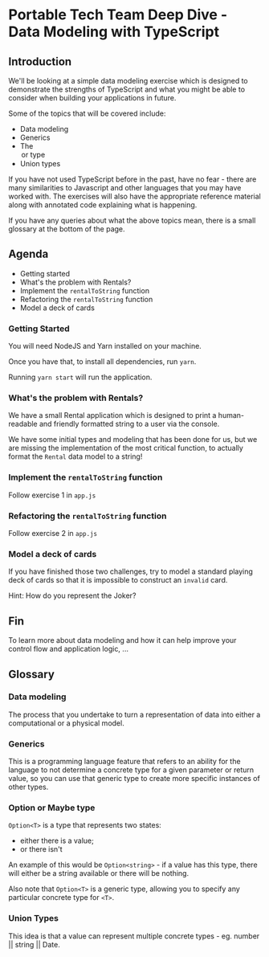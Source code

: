 # Portable Tech Team Deep Dive - Data Modeling with TypeScript

## Introduction

We'll be looking at a simple data modeling exercise which is
designed to demonstrate the strengths of TypeScript and what you
might be able to consider when building your applications in
future.

Some of the topics that will be covered include:
* Data modeling
* Generics
* The <Option> or <Maybe> type
* Union types

If you have not used TypeScript before in the past, have no fear -
there are many similarities to Javascript and other languages that
you may have worked with. The exercises will also have the
appropriate reference material along with annotated code
explaining what is happening.

If you have any queries about what the above topics mean, there is a
small glossary at the bottom of the page.

## Agenda

* Getting started
* What's the problem with Rentals?
* Implement the `rentalToString` function
* Refactoring the `rentalToString` function
* Model a deck of cards

### Getting Started

You will need NodeJS and Yarn installed on your machine.

Once you have that, to install all dependencies, run `yarn`.

Running `yarn start` will run the application.

### What's the problem with Rentals?

We have a small Rental application which is designed to print a
human-readable and friendly formatted string to a user via the console.

We have some initial types and modeling that has been done for us, but
we are missing the implementation of the most critical function, to
actually format the `Rental` data model to a string!


### Implement the `rentalToString` function

Follow exercise 1 in `app.js`


### Refactoring the `rentalToString` function

Follow exercise 2 in `app.js`

### Model a deck of cards

If you have finished those two challenges, try to model a standard
playing deck of cards so that it is impossible to construct an `invalid`
card.

Hint: How do you represent the Joker?

## Fin

To learn more about data modeling and how it can help improve your
control flow and application logic, ...

## Glossary

### Data modeling

The process that you undertake to turn a representation of data into
either a computational or a physical model.

### Generics

This is a programming language feature that refers to an ability for
the language to not determine a concrete type for a given
parameter or return value, so you can use that generic type to
create more specific instances of other types.

### Option or Maybe type


`Option<T>` is a type that represents two states:
* either there is a value;
* or there isn't

An example of this would be `Option<string>` - if a value has this
type, there will either be a string available or there will be
nothing.

Also note that `Option<T>` is a generic type, allowing you to
specify any particular concrete type for `<T>`.

### Union Types

This idea is that a value can represent multiple concrete types -
eg. number || string || Date.


